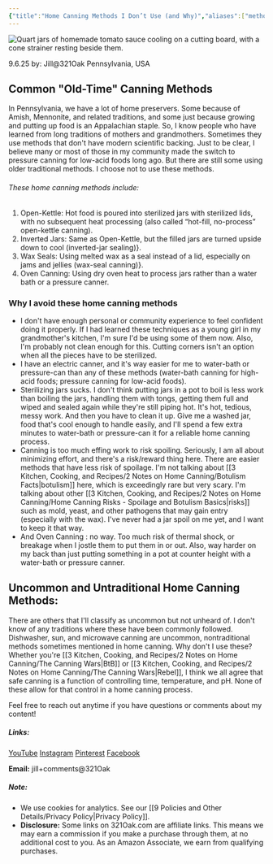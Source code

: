 ```yaml
---
{"title":"Home Canning Methods I Don’t Use (and Why)","aliases":["methods I don't use","old time canning"],"dg-date":"2025-09-06","dg-publish":true,"dg-home":false,"dg-metatags":{"title":"Home Canning Methods I Don’t Use (and Why)","description":"Why I avoid open-kettle, inverted-jar, wax-seal, and oven canning, and what I use instead for safe home canning.","og:title":"Home Canning Methods I Don’t Use (and Why)","og:description":"Why I avoid open-kettle, inverted-jar, wax-seal, and oven canning, and what I use instead for safe home canning.","og:type":"article","og:url":"https://321oak.com/3-kitchen-cooking-and-recipes/2-notes-on-home-canning/home-canning-methods-i-don-t-use-and-why/","og:site_name":"321 Oak","og:image":"https://res.cloudinary.com/dwfbbjxam/image/upload/c_fill,g_auto,w_1200,h_630,f_auto,q_auto,g_north/v1759331210/canned-tomato-sauce-jars-321oak-orig_h1fi9t.jpg","og:image:width":"1200","og:image:height":"630"},"permalink":"/3-kitchen-cooking-and-recipes/2-notes-on-home-canning/home-canning-methods-i-don-t-use-and-why/","metatags":{"title":"Home Canning Methods I Don’t Use (and Why)","description":"Why I avoid open-kettle, inverted-jar, wax-seal, and oven canning, and what I use instead for safe home canning.","og:title":"Home Canning Methods I Don’t Use (and Why)","og:description":"Why I avoid open-kettle, inverted-jar, wax-seal, and oven canning, and what I use instead for safe home canning.","og:type":"article","og:url":"https://321oak.com/3-kitchen-cooking-and-recipes/2-notes-on-home-canning/home-canning-methods-i-don-t-use-and-why/","og:site_name":"321 Oak","og:image":"https://res.cloudinary.com/dwfbbjxam/image/upload/c_fill,g_auto,w_1200,h_630,f_auto,q_auto,g_north/v1759331210/canned-tomato-sauce-jars-321oak-orig_h1fi9t.jpg","og:image:width":"1200","og:image:height":"630"},"dgPassFrontmatter":true}
---
```



<img
src="https://res.cloudinary.com/dwfbbjxam/image/upload/c_fill,g_auto,ar_19:6,w_auto:100:1600,dpr_auto,f_auto,q_auto,g_north/v1759331209/canned-tomato-sauce-jars-321oak-9x16_sf4fgr.jpg" alt="Quart jars of homemade tomato sauce cooling on a cutting board, with a cone strainer resting beside them.">


9.6.25
by: Jill@321Oak
Pennsylvania, USA


## Common "Old-Time" Canning Methods

In Pennsylvania, we have a lot of home preservers. Some because of Amish, Mennonite, and related traditions, and some just because growing and putting up food is an Appalachian staple. So, I know people who have learned from long traditions of mothers and grandmothers. Sometimes they use methods that don't have modern scientific backing. Just to be clear, I believe many or most of those in my community made the switch to pressure canning for low-acid foods long ago. But there are still some using older traditional methods. I choose not to use these methods.

###### These home canning methods include:

1. Open-Kettle: Hot food is poured into sterilized jars with sterilized lids, with no subsequent heat processing (also called “hot-fill, no-process” open-kettle canning).
2. Inverted Jars: Same as Open-Kettle, but the filled jars are turned upside down to cool (inverted-jar sealing)}.
3. Wax Seals: Using melted wax as a seal instead of a lid, especially on jams and jellies (wax-seal canning)}.
4. Oven Canning: Using dry oven heat to process jars rather than a water bath or a pressure canner.


### Why I avoid these home canning methods

- I don't have enough personal or community experience to feel confident doing it properly. If I had learned these techniques as a young girl in my grandmother's kitchen, I'm sure I'd be using some of them now. Also, I'm probably not clean enough for this. Cutting corners isn't an option when all the pieces have to be sterilized.
- I have an electric canner, and it's way easier for me to water-bath or pressure-can than any of these methods (water-bath canning for high-acid foods; pressure canning for low-acid foods).
- Sterilizing jars sucks. I don't think putting jars in a pot to boil is less work than boiling the jars, handling them with tongs, getting them full and wiped and sealed again while they're still piping hot. It's hot, tedious, messy work. And then you have to clean it up. Give me a washed jar, food that's cool enough to handle easily, and I'll spend a few extra minutes to water-bath or pressure-can it for a reliable home canning process.
- Canning is too much effing work to risk spoiling. Seriously, I am all about minimizing effort, and there's a risk/reward thing here. There are easier methods that have less risk of spoilage. I'm not talking about [[3 Kitchen, Cooking, and Recipes/2 Notes on Home Canning/Botulism Facts\|botulism]] here, which is exceedingly rare but very scary. I'm talking about other [[3 Kitchen, Cooking, and Recipes/2 Notes on Home Canning/Home Canning Risks - Spoilage and Botulism Basics\|risks]] such as mold, yeast, and other pathogens that may gain entry (especially with the wax). I've never had a jar spoil on me yet, and I want to keep it that way.
- And Oven Canning : no way. Too much risk of thermal shock, or breakage when I jostle them to put them in or out. Also, way harder on my back than just putting something in a pot at counter height with a water-bath or pressure canner.

## Uncommon and Untraditional Home Canning Methods:

There are others that I'll classify as uncommon but not unheard of. I don't know of any traditions where these have been commonly followed. Dishwasher, sun, and microwave canning are uncommon, nontraditional methods sometimes mentioned in home canning. Why don't I use these? Whether you're [[3 Kitchen, Cooking, and Recipes/2 Notes on Home Canning/The Canning Wars\|BtB]] or [[3 Kitchen, Cooking, and Recipes/2 Notes on Home Canning/The Canning Wars\|Rebel]], I think we all agree that safe canning is a function of controlling time, temperature, and pH. None of these allow for that control in a home canning process.

Feel free to reach out anytime if you have questions or comments about my content!
##### Links:
[YouTube](https://www.youtube.com/@Jill.321Oak)
[Instagram](https://www.instagram.com/jill_321oak/)
[Pinterest](https://www.pinterest.com/Jill_321Oak/)
[Facebook](https://www.facebook.com/321Oak)

**Email:** jill+comments@321Oak

##### Note:
- We use cookies for analytics. See our [[9 Policies and Other Details/Privacy Policy\|Privacy Policy]].
- **Disclosure:** Some links on 321Oak.com are affiliate links. This means we may earn a commission if you make a purchase through them, at no additional cost to you. As an Amazon Associate, we earn from qualifying purchases.

